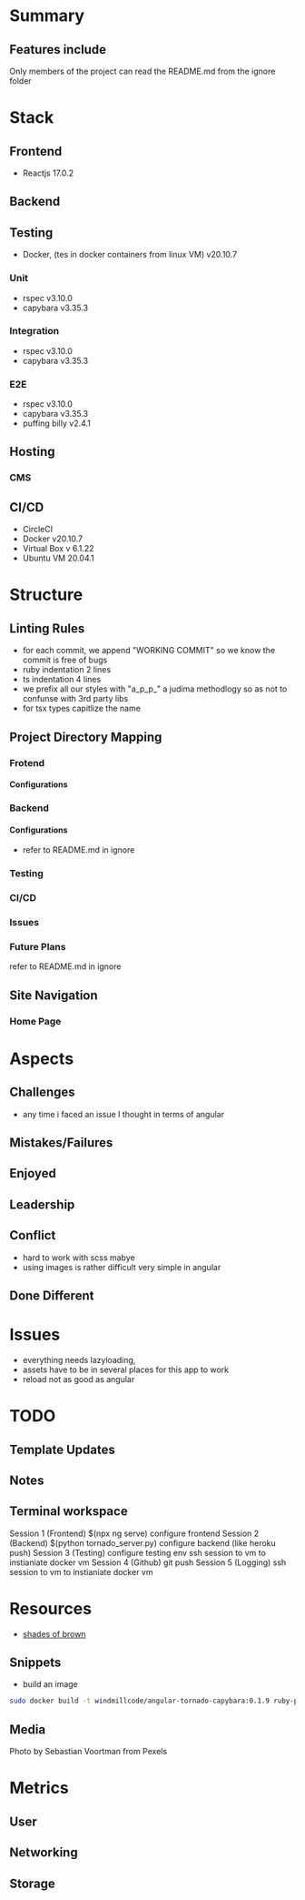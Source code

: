 # Summary


## Features include 

Only members of the project can read the README.md from the ignore folder

# Stack 

## Frontend
* Reactjs 17.0.2

## Backend


## Testing
* Docker, (tes in docker containers from linux VM) v20.10.7

### Unit
* rspec    v3.10.0
* capybara v3.35.3

### Integration
* rspec    v3.10.0
* capybara v3.35.3

### E2E
* rspec    v3.10.0
* capybara v3.35.3
* puffing billy v2.4.1

## Hosting

### CMS



## CI/CD
* CircleCI
* Docker v20.10.7
* Virtual Box v 6.1.22
* Ubuntu VM 20.04.1


# Structure

## Linting Rules
* for each commit, we append "WORKING COMMIT" so we know the commit is free of bugs
* ruby indentation 2 lines
* ts indentation 4 lines
* we prefix all our styles with "a_p_p_" a judima methodlogy so as not to confunse with 3rd party libs
* for tsx types capitlize the name 


## Project Directory Mapping

### Frotend
#### Configurations


### Backend

#### Configurations
* refer to README.md in ignore


### Testing 

### CI/CD


### Issues

### Future Plans
refer to README.md in ignore


## Site Navigation


### Home Page 


# Aspects

## Challenges
* any time i faced an issue I thought in terms of angular

## Mistakes/Failures

## Enjoyed

## Leadership

## Conflict
* hard to work with scss mabye
* using images is rather difficult very simple in angular

## Done Different


# Issues 
* everything needs lazyloading, 
* assets have to be in several places for this app to work
* reload not as good as angular

# TODO

## Template Updates

## Notes

## Terminal workspace

Session 1 (Frontend)
    $(npx ng serve)
    configure frontend 
Session 2 (Backend)
    $(python tornado_server.py)
    configure backend (like heroku push)
Session 3 (Testing)
    configure testing env
    ssh session to vm to instianiate docker vm
Session 4 (Github)
    git push 
Session 5 (Logging)
    ssh session to vm to instianiate docker vm


# Resources
* [shades of brown](https://htmlcolorcodes.com/colors/shades-of-brown/)

## Snippets
* build an image
```sh
sudo docker build -t windmillcode/angular-tornado-capybara:0.1.9 ruby-python-node
```



## Media 
<!-- bunch of links -->

Photo by Sebastian Voortman from Pexels



# Metrics

## User

## Networking

## Storage









